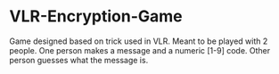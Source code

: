 # VLR-Encryption-Game
Game designed based on trick used in VLR.  Meant to be played with 2 people.  One person makes a message and a numeric [1-9] code.  Other person guesses what the message is.
